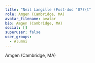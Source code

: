 ```yaml
---
title: "Neil Langille (Post-doc '07)\t"
role: Amgen (Cambridge, MA)
avatar_filename: avatar
bio: Amgen (Cambridge, MA)
social: []
superuser: false
user_groups:
  - Alumni
---
```

Amgen (Cambridge, MA)
